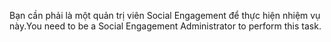 <span data-ttu-id="d44f6-101">Bạn cần phải là một quản trị viên Social Engagement để thực hiện nhiệm vụ này.</span><span class="sxs-lookup"><span data-stu-id="d44f6-101">You need to be a Social Engagement Administrator to perform this task.</span></span>